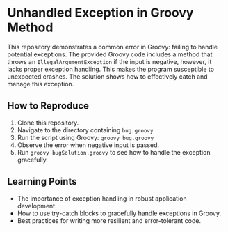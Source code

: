 # Unhandled Exception in Groovy Method

This repository demonstrates a common error in Groovy: failing to handle potential exceptions.  The provided Groovy code includes a method that throws an `IllegalArgumentException` if the input is negative, however, it lacks proper exception handling. This makes the program susceptible to unexpected crashes. The solution shows how to effectively catch and manage this exception.

## How to Reproduce
1. Clone this repository.
2. Navigate to the directory containing `bug.groovy`
3. Run the script using Groovy: `groovy bug.groovy`
4. Observe the error when negative input is passed. 
5. Run `groovy bugSolution.groovy` to see how to handle the exception gracefully. 

## Learning Points
* The importance of exception handling in robust application development.
* How to use try-catch blocks to gracefully handle exceptions in Groovy.
* Best practices for writing more resilient and error-tolerant code.
